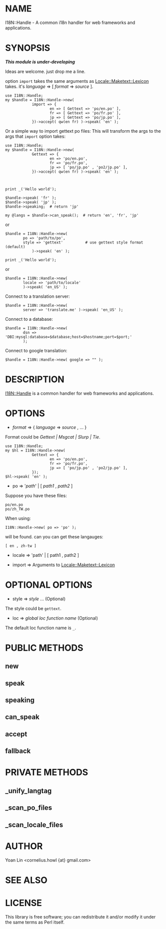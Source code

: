 # NAME

I18N::Handle - A common i18n handler for web frameworks and applications.

# SYNOPSIS

***This module is under-developing***

Ideas are welcome. just drop me a line.

option `import` takes the same arguments as [Locale::Maketext::Lexicon](http://search.cpan.org/perldoc?Locale::Maketext::Lexicon) takes.
it's _language_ => [ _format_ => _source_ ].
    

    use I18N::Handle;
    my $handle = I18N::Handle->new( 
                import => {
                        en => [ Gettext => 'po/en.po' ],
                        fr => [ Gettext => 'po/fr.po' ],
                        jp => [ Gettext => 'po/jp.po' ],
                })->accept( qw(en fr) )->speak( 'en' );

Or a simple way to import gettext po files:
This will transform the args to the args that `import` option takes:

    use I18N::Handle;
    my $handle = I18N::Handle->new( 
                Gettext => {
                        en => 'po/en.po',
                        fr => 'po/fr.po',
                        jp => [ 'po/jp.po' , 'po2/jp.po' ],
                })->accept( qw(en fr) )->speak( 'en' );



    print _('Hello world');

    $handle->speak( 'fr' );
    $handle->speak( 'jp' );
    $handle->speaking;  # return 'jp'

    my @langs = $handle->can_speak();  # return 'en', 'fr', 'jp'

or

    $handle = I18N::Handle->new( 
            po => 'path/to/po',
            style => 'gettext'          # use gettext style format (default)
                )->speak( 'en' );

    print _('Hello world');

or

    $handle = I18N::Handle->new(
            locale => 'path/to/locale'
            )->speak( 'en_US' );



Connect to a translation server:

    $handle = I18N::Handle->new( 
            server => 'translate.me' )->speak( 'en_US' );

Connect to a database:

    $handle = I18N::Handle->new(
            dsn => 'DBI:mysql:database=$database;host=$hostname;port=$port;'
            );

Connect to google translation:

    $handle = I18N::Handle->new( google => "" );

# DESCRIPTION

[I18N::Handle](http://search.cpan.org/perldoc?I18N::Handle) is a common handler for web frameworks and applications.



# OPTIONS

- _format_ => { _language_ => _source_ , ... }

Format could be _Gettext | Msgcat | Slurp | Tie_.

    use I18N::Handle;
    my $hl = I18N::Handle->new( 
                Gettext => {
                        en => 'po/en.po',
                        fr => 'po/fr.po',
                        jp => [ 'po/jp.po' , 'po2/jp.po' ],
                });
    $hl->speak( 'en' );

- po => '_path_' | [ _path1_ , _path2_ ]

Suppose you have these files:

    po/en.po
    po/zh_TW.po

When using:

    I18N::Handle->new( po => 'po' );

will be found. can you can get these langauges:

    [ en , zh-tw ]

- locale => 'path' | [ path1 , path2 ]







- import => Arguments to [Locale::Maketext::Lexicon](http://search.cpan.org/perldoc?Locale::Maketext::Lexicon)



# OPTIONAL OPTIONS

- style => _style_  ... (Optional)

The style could be `gettext`.

- loc => _global loc function name_  (Optional)

The default loc function name is `_`.



# PUBLIC METHODS 

## new

## speak

## speaking

## can_speak

## accept

## fallback

# PRIVATE METHODS

## _unify_langtag

## _scan_po_files

## _scan_locale_files

# AUTHOR

Yoan Lin <cornelius.howl {at} gmail.com>

# SEE ALSO

# LICENSE

This library is free software; you can redistribute it and/or modify
it under the same terms as Perl itself.